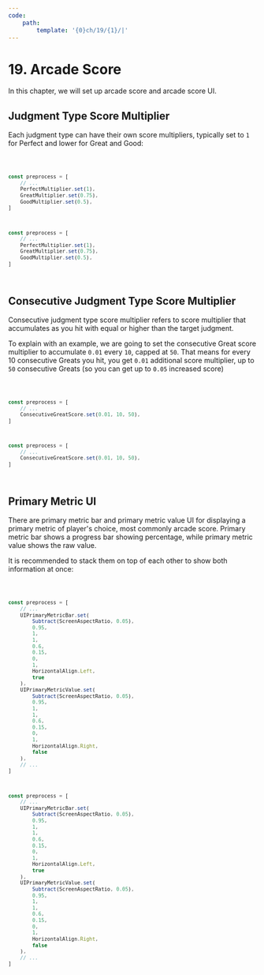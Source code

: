 ```yaml
---
code:
    path:
        template: '{0}ch/19/{1}/|'
---
```


# 19. Arcade Score

In this chapter, we will set up arcade score and arcade score UI.

## Judgment Type Score Multiplier

Each judgment type can have their own score multipliers, typically set to `1` for Perfect and lower for Great and Good:

<Code pathTemplate="{0}src/engine/data/scripts/initialization.{2}">

```ts
const preprocess = [
    // ...
    PerfectMultiplier.set(1),
    GreatMultiplier.set(0.75),
    GoodMultiplier.set(0.5),
]
```

```js
const preprocess = [
    // ...
    PerfectMultiplier.set(1),
    GreatMultiplier.set(0.75),
    GoodMultiplier.set(0.5),
]
```

</Code>

## Consecutive Judgment Type Score Multiplier

Consecutive judgment type score multiplier refers to score multiplier that accumulates as you hit with equal or higher than the target judgment.

To explain with an example, we are going to set the consecutive Great score multiplier to accumulate `0.01` every `10`, capped at `50`. That means for every 10 consecutive Greats you hit, you get `0.01` additional score multiplier, up to `50` consecutive Greats (so you can get up to `0.05` increased score)

<Code pathTemplate="{0}src/engine/data/scripts/initialization.{2}">

```ts
const preprocess = [
    // ...
    ConsecutiveGreatScore.set(0.01, 10, 50),
]
```

```js
const preprocess = [
    // ...
    ConsecutiveGreatScore.set(0.01, 10, 50),
]
```

</Code>

## Primary Metric UI

There are primary metric bar and primary metric value UI for displaying a primary metric of player's choice, most commonly arcade score. Primary metric bar shows a progress bar showing percentage, while primary metric value shows the raw value.

It is recommended to stack them on top of each other to show both information at once:

<Code pathTemplate="{0}src/engine/data/scripts/initialization.{2}">

```ts
const preprocess = [
    // ...
    UIPrimaryMetricBar.set(
        Subtract(ScreenAspectRatio, 0.05),
        0.95,
        1,
        1,
        0.6,
        0.15,
        0,
        1,
        HorizontalAlign.Left,
        true
    ),
    UIPrimaryMetricValue.set(
        Subtract(ScreenAspectRatio, 0.05),
        0.95,
        1,
        1,
        0.6,
        0.15,
        0,
        1,
        HorizontalAlign.Right,
        false
    ),
    // ...
]
```

```js
const preprocess = [
    // ...
    UIPrimaryMetricBar.set(
        Subtract(ScreenAspectRatio, 0.05),
        0.95,
        1,
        1,
        0.6,
        0.15,
        0,
        1,
        HorizontalAlign.Left,
        true
    ),
    UIPrimaryMetricValue.set(
        Subtract(ScreenAspectRatio, 0.05),
        0.95,
        1,
        1,
        0.6,
        0.15,
        0,
        1,
        HorizontalAlign.Right,
        false
    ),
    // ...
]
```

</Code>
